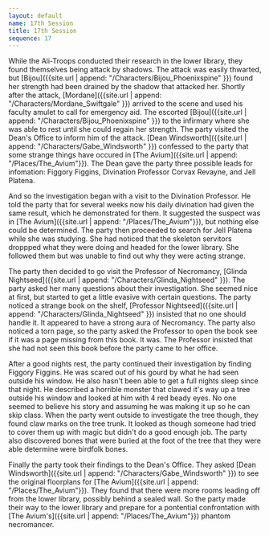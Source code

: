 ```yaml
---
layout: default
name: 17th Session
title: 17th Session
sequence: 17
---
```


While the Ali-Troops conducted their research in the lower library, they found themselves being attack by shadows. The attack was easily thwarted, but [Bijou]({{site.url | append: "/Characters/Bijou_Phoenixspine" }}) found her strength had been drained by the shadow that attacked her. Shortly after the attack, [Mordane]({{site.url | append: "/Characters/Mordane_Swiftgale" }}) arrived to the scene and used his faculty amulet to call for emergency aid. The escorted [Bijou]({{site.url | append: "/Characters/Bijou_Phoenixspine" }}) to the infirmary where she was able to rest until she could regain her strength. The party visited the Dean's Office to inform him of the attack. [Dean Windsworth]({{site.url | append: "/Characters/Gabe_Windsworth" }}) confessed to the party that some strange things have occured in [The Avium]({{site.url | append: "/Places/The_Avium"}}). The Dean gave the party three possible leads for infomation: Figgory Figgins, Divination Professor Corvax Revayne, and Jell Platena. 

And so the investigation began with a visit to the Divination Professor. He told the party that for several weeks now his daily divination had given the same result, which he demonstrated for them. It suggested the suspect was in [The Avium]({{site.url | append: "/Places/The_Avium"}}), but nothing else could be determined. The party then proceeded to search for Jell Platena while she was studying. She had noticed that the skeleton servitors droppped what they were doing and headed for the lower library. She followed them but was unable to find out why they were acting strange. 

The party then decided to go visit the Professor of Necromancy, [Glinda Nightseed]({{site.url | append: "/Characters/Glinda_Nightseed" }}). The party asked her many questions about their investigation. She seemed nice at first, but started to get a little evasive with certain questions. The party noticed a strange book on the shelf, [Professor Nightseed]({{site.url | append: "/Characters/Glinda_Nightseed" }}) insisted that no one should handle it. It appeared to have a strong aura of Necromancy. The party also noticed a torn page, so the party asked the Professor to open the book see if it was a page missing from this book. It was. The Professor insisted that she had not seen this book before the party came to her office.

After a good nights rest, the party continued their investigation by finding Figgory Figgins. He was scared out of his gourd by what he had seen outside his window. He also hasn't been able to get a full nights sleep since that night. He described a horrible monster that clawed it's way up a tree outside his window and looked at him with 4 red beady eyes. No one seemed to believe his story and assuming he was making it up so he can skip class. When the party went outside to investigate the tree though, they found claw marks on the tree trunk. It looked as though someone had tried to cover them up with magic but didn't do a good enough job. The party also discovered bones that were buried at the foot of the tree that they were able determine were birdfolk bones. 

Finally the party took their findings to the Dean's Office. They asked [Dean Windsworth]({{site.url | append: "/Characters/Gabe_Windsworth" }}) to see the original floorplans for [The Avium]({{site.url | append: "/Places/The_Avium"}}). They found that there were more rooms leading off from the lower library, possibly behind a sealed wall. So the party made their way to the lower library and prepare for a pontential confrontation with [The Avium's]({{site.url | append: "/Places/The_Avium"}}) phantom necromancer.
